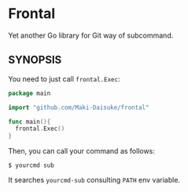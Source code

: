 Frontal
=======

Yet another Go library for Git way of subcommand.


SYNOPSIS
--------

You need to just call `frontal.Exec`:

```go
package main

import "github.com/Maki-Daisuke/frontal"

func main(){
  frontal.Exec()
}
```

Then, you can call your command as follows:

```
$ yourcmd sub
```

It searches `yourcmd-sub` consulting `PATH` env variable.
